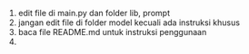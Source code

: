 1. edit file di main.py dan folder lib, prompt
2. jangan edit file di folder model kecuali ada instruksi khusus
3. baca file README.md untuk instruksi penggunaan
4. 